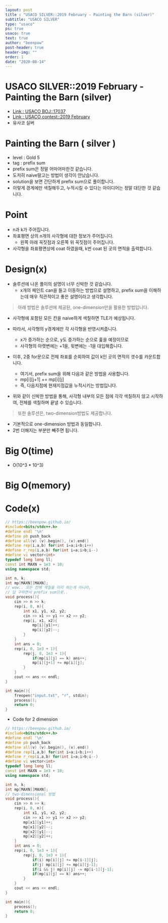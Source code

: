 ```yaml
---
layout: post
title : "USACO SILVER::2019 February - Painting the Barn (silver)"
subtitle: "USACO SILVER"
type: "usaco"
ps: true
usaco: true
text: true
author: "beenpow"
post-header: true
header-img: ""
order: 1
date: "2020-08-14"
---
```


# USACO SILVER::2019 February - Painting the Barn (silver)
- [Link : USACO BOJ::17037](https://www.acmicpc.net/problem/17037)
- [Link : USACO contest::2019 February](http://www.usaco.org/index.php?page=dec19results)
- 유사코 실버

# Painting the Barn ( silver )

- level : Gold 5
- tag : prefix sum
- prefix sum은 정말 어마어마한것 같습니다.
- 도저히 naive말고는 방법이 생각이 안났습니다.
- solution을 보면 간단하게 prefix sum으로 풀이합니다.
- 이렇게 경계에만 색칠해두고, 누적시킬 수 있다는 아이디어는 정말 대단한 것 같습니다.

# Point
- n과 k가 주어집니다.
- 좌표평면 상의 n개의 사각형에 대한 정보가 주어집니다.
  - 왼쪽 아래 꼭짓점과 오른쪽 위 꼭짓점이 주어집니다.
- 사각형을 좌표평면상에 coat 하였을때, k번 coat 된 곳의 면적을 출력합니다.

# Design(x)
- 솔루션에 나온 풀이의 설명이 너무 신박한 것 같습니다.
  - x개의 페인트 can을 들고 이동하는 방법으로 설명하고, prefix sum을 이해하는데 매우 직관적이고 좋은 설명이라고 생각합니다.

> 아래 방법은 솔루션에 제공된, one-dimension만을 활용한 방법입니다.
- 사각형에 포함된 모든 칸을 naive하게 색칠하면 TLE가 예상됩니다.
- 따라서, 사각형의 y경계에만 각 사각형을 반영시켜줍니다.
  - x가 증가하는 순으로, y도 증가하는 순으로 훑을 예정이므로
  - 사각형의 아랫변에는 +1을, 윗변에는 -1을 대입해줍니다.
- 이후, 2중 for문으로 전체 좌표를 순회하여 값이 k인 곳의 면적의 갯수를 카운트합니다.
  - 여기서, prefix sum을 위해 다음과 같은 방법을 사용합니다.
  - mp[i][j+1] += mp[i][j]
  - 즉, 다음지점에 현재지점값을 누적시키는 방법입니다.

- 위와 같이 신박한 방법을 통해, 사각형 내부의 모든 점에 각각 색칠하지 않고 시작하여, 전체를 색칠하며 끝낼 수 있습니다.

> 또한 솔루션은, two-dimension방법도 제공합니다.
- 기본적으로 one-dimension 방법과 동일합니다.
- 2번 더해지는 부분만 빼주면 됩니다.

# Big O(time)
- O(10^3 * 10^3)

# Big O(memory)

# Code(x)

```cpp
// https://beenpow.github.io/
#include<bits/stdc++.h>
#define endl '\n'
#define pb push_back
#define all(v) (v).begin(), (v).end()
#define rep(i,a,b) for(int i=a;i<b;i++)
#define r_rep(i,a,b) for(int i=a;i>b;i--)
#define vi vector<int>
typedef long long ll;
const int MAXN = 1e3 + 10;
using namespace std;

int n, k;
int mp[MAXN][MAXN];
// wow.. 모든 칸에 색칠을 미리 하는게 아니라,
// 답 구하면서 prefix sum으로..
void process(){
    cin >> n >> k;
    rep(i, 0, n){
        int x1, y1, x2, y2;
        cin >> x1 >> y1 >> x2 >> y2;
        rep(i, x1, x2){
            mp[i][y1]++;
            mp[i][y2]--;
        }
    }
    int ans = 0;
    rep(i, 0, 1e3 + 1){
        rep(j, 0, 1e3 + 1){
            if(mp[i][j] == k) ans++;
            mp[i][j+1] += mp[i][j];
        }
    }
    cout << ans << endl;
}

int main(){
    freopen("input.txt", "r", stdin);
    process();
    return 0;
}
```

- Code for 2 dimension

```cpp
// https://beenpow.github.io/
#include<bits/stdc++.h>
#define endl '\n'
#define pb push_back
#define all(v) (v).begin(), (v).end()
#define rep(i,a,b) for(int i=a;i<b;i++)
#define r_rep(i,a,b) for(int i=a;i>b;i--)
#define vi vector<int>
typedef long long ll;
const int MAXN = 1e3 + 10;
using namespace std;

int n, k;
int mp[MAXN][MAXN];
// two-dimensional 방법
void process(){
    cin >> n >> k;
    rep(i, 0, n){
        int x1, y1, x2, y2;
        cin >> x1 >> y1 >> x2 >> y2;
        mp[x1][y1]++;
        mp[x1][y2]--;
        mp[x2][y1]--;
        mp[x2][y2]++;
    }
    int ans = 0;
    rep(i, 0, 1e3 + 1){
        rep(j, 0, 1e3 + 1){
            if(i) mp[i][j] += mp[i-1][j];
            if(j) mp[i][j] += mp[i][j-1];
            if(i && j) mp[i][j] -= mp[i-1][j-1];
            if(mp[i][j] == k) ans++;
        }
    }
    cout << ans << endl;
}

int main(){
    process();
    return 0;
}
```
